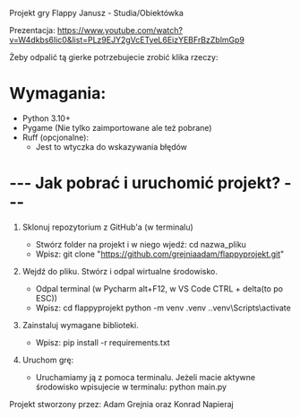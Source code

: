 Projekt gry Flappy Janusz - Studia/Obiektówka

Prezentacja: https://www.youtube.com/watch?v=W4dkbs6Iic0&list=PLz9EJY2gVcETyeL6EizYEBFrBzZblmGp9

Żeby odpalić tą gierke potrzebujecie zrobić klika rzeczy:

# Wymagania:
* Python 3.10+
* Pygame (Nie tylko zaimportowane ale też pobrane)
* Ruff (opcjonalne):
  - Jest to wtyczka do wskazywania błędów

# --- Jak pobrać i uruchomić projekt? --- #

1. Sklonuj repozytorium z GitHub'a (w terminalu)
   - Stwórz folder na projekt i w niego wjedź: cd nazwa_pliku
   - Wpisz: git clone "https://github.com/grejniaadam/flappyprojekt.git"

2. Wejdź do pliku. Stwórz  i odpal wirtualne środowisko.
   - Odpal terminal (w Pycharm alt+F12, w VS Code CTRL + delta(to po ESC))
   - Wpisz: cd flappyprojekt
            python -m venv .venv
            .\.venv\Scripts\activate

3. Zainstaluj wymagane biblioteki.
   - Wpisz: pip install -r requirements.txt

4. Uruchom grę:
   - Uruchamiamy ją z pomoca terminalu. Jeżeli macie aktywne środowisko 
     wpisujecie w terminalu: python main.py

Projekt stworzony przez: Adam Grejnia oraz Konrad Napieraj
